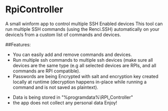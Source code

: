 # RpiController

A small winform app to control multiple SSH Enabled devices
This tool can run multiple SSH commands (using the Renci.SSH) automatically on your device/s from a custom list of commands and devices.

##Features:
- You can easily add and remove commands and devices.
- Run multiple ssh commands to multiple ssh devices (make sure all devices are the same type (e.g all selected devices are RPIs, and all commands are RPI compatible).
- Passwords are being Encrypted with salt and encryption key created locally at runtime (decryption happens in-place while running a command and is not saved as plaintext).

*  Data is being stored in "%programdata%\RPI_Controller"
*  the app does not collect any personal data
Enjoy!